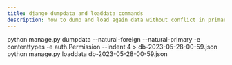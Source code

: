 ```yaml
---
title: django dumpdata and loaddata commands
description: how to dump and load again data without conflict in primary key (content type app)
---
```



python manage.py dumpdata --natural-foreign --natural-primary -e contenttypes -e auth.Permission --indent 4 > db-2023-05-28-00-59.json
python manage.py loaddata db-2023-05-28-00-59.json
